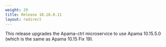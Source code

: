 ```yaml
---
weight: 29
title: Release 10.18.0.11
layout: redirect
---
```


This release upgrades the Apama-ctrl microservice to use Apama 10.15.5.0 (which is the same as Apama 10.15 Fix 19).
